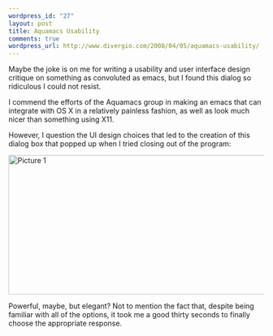 ```yaml
--- 
wordpress_id: "27"
layout: post
title: Aquamacs Usability
comments: true
wordpress_url: http://www.divergio.com/2008/04/05/aquamacs-usability/
---
```

Maybe the joke is on me for writing a usability and user interface design critique on something as convoluted as emacs, but I found this dialog so ridiculous I could not resist.

I commend the efforts of the Aquamacs group in making an emacs that can integrate with OS X in a relatively painless fashion, as well as look much nicer than something using X11.

However, I question the UI design choices that led to the creation of this dialog box that popped up when I tried closing out of the program:

<a href="http://www.flickr.com/photos/divergio/2388423801/" class="tt-flickr"><img src="http://farm3.static.flickr.com/2055/2388423801_b1b0455c74_o.png" alt="Picture 1" width="684" height="275" border="0" /></a>

Powerful, maybe, but elegant? Not to mention the fact that, despite being familiar with all of the options, it took me a good thirty seconds to finally choose the appropriate response.
